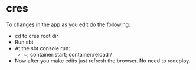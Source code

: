 cres
====

To changes in the app as you edit do the following:
 * cd to cres root dir
 * Run sbt
 * At the sbt console run:
   * ~; container:start; container:reload /
 * Now after you make edits just refresh the browser.  No need to redeploy.   
